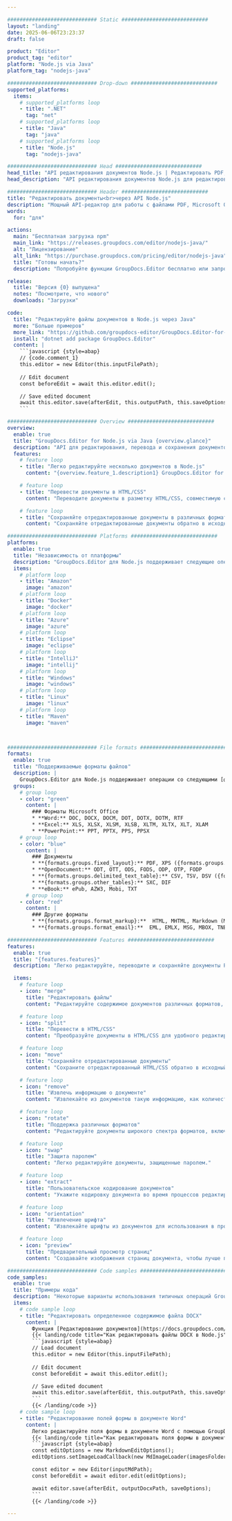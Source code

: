 ```yaml
---

############################# Static ############################
layout: "landing"
date: 2025-06-06T23:23:37
draft: false

product: "Editor"
product_tag: "editor"
platform: "Node.js via Java"
platform_tag: "nodejs-java"

############################# Drop-down ############################
supported_platforms:
  items:
    # supported_platforms loop
    - title: ".NET"
      tag: "net"
    # supported_platforms loop
    - title: "Java"
      tag: "java"
    # supported_platforms loop
    - title: "Node.js"
      tag: "nodejs-java"

############################# Head ############################
head_title: "API редактирования документов Node.js | Редактировать PDF, Word, Excel, EPUB"
head_description: "API редактирования документов Node.js для редактирования, перевода и сохранения страниц документов из форматов PDF, Microsoft Word, Excel, презентаций, Visio и изображений."

############################# Header ############################
title: "Редактировать документы<br>через API Node.js"
description: "Мощный API-редактор для работы с файлами PDF, Microsoft Office, HTML и изображениями."
words:
  for: "для"

actions:
  main: "Бесплатная загрузка npm"
  main_link: "https://releases.groupdocs.com/editor/nodejs-java/"
  alt: "Лицензирование"
  alt_link: "https://purchase.groupdocs.com/pricing/editor/nodejs-java"
  title: "Готовы начать?"
  description: "Попробуйте функции GroupDocs.Editor бесплатно или запросите лицензию."

release:
  title: "Версия {0} выпущена"
  notes: "Посмотрите, что нового"
  downloads: "Загрузки"

code:
  title: "Редактируйте файлы документов в Node.js через Java"
  more: "Больше примеров"
  more_link: "https://github.com/groupdocs-editor/GroupDocs.Editor-for-Node.js-via-Java"
  install: "dotnet add package GroupDocs.Editor"
  content: |
    ```javascript {style=abap}   
    // {code.comment_1}
    this.editor = new Editor(this.inputFilePath);
        
    // Edit document
    const beforeEdit = await this.editor.edit();

    // Save edited document
    await this.editor.save(afterEdit, this.outputPath, this.saveOptions);
    ```

############################# Overview ############################
overview:
  enable: true
  title: "GroupDocs.Editor for Node.js via Java {overview.glance}"
  description: "API для редактирования, перевода и сохранения документов, слайдов и диаграмм в приложениях Node.js."
  features:
    # feature loop
    - title: "Легко редактируйте несколько документов в Node.js"
      content: "{overview.feature_1.description1} GroupDocs.Editor for Node.js via Java {overview.feature_1.description2}"

    # feature loop
    - title: "Перевести документы в HTML/CSS"
      content: "Переводите документы в разметку HTML/CSS, совместимую с редакторами WYSIWYG, что позволяет легко и эффективно редактировать документы в веб-среде."

    # feature loop
    - title: "Сохраняйте отредактированные документы в различных форматах."
      content: "Сохраняйте отредактированные документы обратно в исходный формат или экспортируйте их в другие форматы, например PDF, обеспечивая гибкость и совместимость."

############################# Platforms ############################
platforms:
  enable: true
  title: "Независимость от платформы"
  description: "GroupDocs.Editor для Node.js поддерживает следующие операционные системы, платформы и менеджеры пакетов."
  items:
    # platform loop
    - title: "Amazon"
      image: "amazon"
    # platform loop
    - title: "Docker"
      image: "docker"
    # platform loop
    - title: "Azure"
      image: "azure"
    # platform loop
    - title: "Eclipse"
      image: "eclipse"
    # platform loop
    - title: "IntelliJ"
      image: "intellij"
    # platform loop
    - title: "Windows"
      image: "windows"
    # platform loop
    - title: "Linux"
      image: "linux"
    # platform loop
    - title: "Maven"
      image: "maven"



############################# File formats ############################
formats:
  enable: true
  title: "Поддерживаемые форматы файлов"
  description: |
    GroupDocs.Editor для Node.js поддерживает операции со следующими [форматами файлов](https://docs.groupdocs.com/editor/nodejs/supported-document-formats/). ([{formats.full_list}](https://docs.groupdocs.com/editor/net/supported-document-formats/)).
  groups:
    # group loop
    - color: "green"
      content: |
        ### Форматы Microsoft Office
        * **Word:** DOC, DOCX, DOCM, DOT, DOTX, DOTM, RTF
        * **Excel:** XLS, XLSX, XLSM, XLSB, XLTM, XLTX, XLT, XLAM
        * **PowerPoint:** PPT, PPTX, PPS, PPSX
    # group loop
    - color: "blue"
      content: |
        ### Документы
        * **{formats.groups.fixed_layout}:** PDF, XPS ({formats.groups.export_only})
        * **OpenDocument:** ODT, OTT, ODS, FODS, ODP, OTP, FODP
        * **{formats.groups.delimited_text_table}:** CSV, TSV, DSV ({formats.groups.arbitrary_separator})
        * **{formats.groups.other_tables}:** SXC, DIF
        * **eBook:** ePub, AZW3, Mobi, TXT
      # group loop
    - color: "red"
      content: |
        ### Другие форматы
        * **{formats.groups.format_markup}:**  HTML, MHTML, Markdown (MD), XML, CHM, JSON
        * **{formats.groups.format_email}:**  EML, EMLX, MSG, MBOX, TNEF, MHT, PST, OFT, OST, VCF, ICS

############################# Features ############################
features:
  enable: true
  title: "{features.features}"
  description: "Легко редактируйте, переводите и сохраняйте документы PDF и Office."

  items:
    # feature loop
    - icon: "merge"
      title: "Редактировать файлы"
      content: "Редактируйте содержимое документов различных форматов, включая PDF, DOCX, XLSX, PPTX и другие."

    # feature loop
    - icon: "split"
      title: "Перевести в HTML/CSS"
      content: "Преобразуйте документы в HTML/CSS для удобного редактирования с помощью редакторов WYSIWYG, таких как CKEditor или TinyMCE."

    # feature loop
    - icon: "move"
      title: "Сохраняйте отредактированные документы"
      content: "Сохраните отредактированный HTML/CSS обратно в исходный формат документа или экспортируйте в PDF."

    # feature loop
    - icon: "remove"
      title: "Извлечь информацию о документе"
      content: "Извлекайте из документов такую ​​информацию, как количество страниц, размер и состояние шифрования."

    # feature loop
    - icon: "rotate"
      title: "Поддержка различных форматов"
      content: "Редактируйте документы широкого спектра форматов, включая файлы Microsoft Office, PDF-файлы и многое другое."

    # feature loop
    - icon: "swap"
      title: "Защита паролем"
      content: "Легко редактируйте документы, защищенные паролем."

    # feature loop
    - icon: "extract"
      title: "Пользовательское кодирование документов"
      content: "Укажите кодировку документа во время процессов редактирования и сохранения."

    # feature loop
    - icon: "orientation"
      title: "Извлечение шрифта"
      content: "Извлекайте шрифты из документов для использования в процессе редактирования."

    # feature loop
    - icon: "preview"
      title: "Предварительный просмотр страниц"
      content: "Создавайте изображения страниц документа, чтобы лучше понять содержание и структуру."

############################# Code samples ############################
code_samples:
  enable: true
  title: "Примеры кода"
  description: "Некоторые варианты использования типичных операций GroupDocs.Editor для Node.js."
  items:
    # code sample loop
    - title: "Редактировать определенное содержимое файла DOCX"
      content: |
        Функция [Редактирование документов](https://docs.groupdocs.com/editor/nodejs/edit-document/) позволяет загружать, редактировать и сохранять файлы DOCX. Вот пример того, как редактировать документ с помощью Node.js:
        {{< landing/code title="Как редактировать файлы DOCX в Node.js">}}
        ```javascript {style=abap}   
        // Load document
        this.editor = new Editor(this.inputFilePath);
        
        // Edit document
        const beforeEdit = await this.editor.edit();

        // Save edited document
        await this.editor.save(afterEdit, this.outputPath, this.saveOptions);
        ```
        {{< /landing/code >}}
    # code sample loop
    - title: "Редактирование полей формы в документе Word"
      content: |
        Легко редактируйте поля формы в документе Word с помощью GroupDocs.Editor для Node.js. Вот как редактировать поля формы в документе Word с помощью Node.js:
        {{< landing/code title="Как редактировать поля формы в документе Word с помощью GroupDocs.Editor для Node.js">}}
        ```javascript {style=abap}   
        const editOptions = new MarkdownEditOptions();
        editOptions.setImageLoadCallback(new MdImageLoader(imagesFolder));

        const editor = new Editor(inputMdPath);
        const beforeEdit = await editor.edit(editOptions);

        await editor.save(afterEdit, outputDocxPath, saveOptions);
        ```
        {{< /landing/code >}}

---
```

